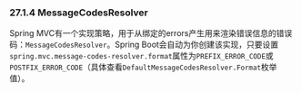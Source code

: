 ### 27.1.4 MessageCodesResolver

Spring MVC有一个实现策略，用于从绑定的errors产生用来渲染错误信息的错误码：`MessageCodesResolver`。Spring Boot会自动为你创建该实现，只要设置`spring.mvc.message-codes-resolver.format`属性为`PREFIX_ERROR_CODE`或`POSTFIX_ERROR_CODE`（具体查看`DefaultMessageCodesResolver.Format`枚举值）。
